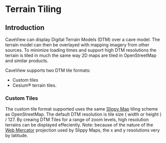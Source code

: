# Terrain Tiling

## Introduction

CaveView can display Digital Terrain Models (DTM) over a cave model. The terrain model can then be overlayed with mapping imagery from other sources. To minimize loading times and support high DTM resolutions the terrain is tiled in much the same way 2D maps are tiled in OpenStreetMap and similar products.

CaveView supports two DTM tile formats:

* Custom tiles
* Cesium&reg; terrain tiles.

### Custom Tiles

The custom tile format supported uses the same [Slippy Map](https://wiki.openstreetmap.org/wiki/Slippy_map_tilenames) tiling scheme as OpenStreetMap. The default DTM resolution is tile size ( width or height ) / 127. By creaing DTM Tiles for a range of zoom levels, high resolution terrains can be displayed effeciently. Note: because of the nature of the [Web Mercator](https://epsg.io/3857) projection used by Slippy Maps, the x and y resolutions very by latitude. 
